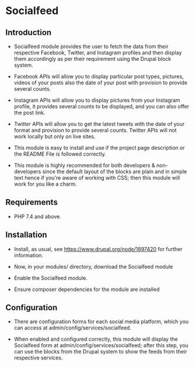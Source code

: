 # Socialfeed

## Introduction

- Socialfeed module provides the user to fetch the data from their respective
  Facebook, Twitter, and Instagram profiles and then display them accordingly as
  per their requirement using the Drupal block system.

- Facebook APIs will allow you to display particular post types, pictures,
  videos of your posts also the date of your post with provision to provide
  several counts.

- Instagram APIs will allow you to display pictures from your Instagram profile,
  it provides several counts to be displayed, and you can also offer the post
  link.

- Twitter APIs will allow you to get the latest tweets with the date of your
  format and provision to provide several counts. Twitter APIs will not work
  locally but only on live sites.

- This module is easy to install and use if the project page description or the
  README File is followed correctly.

- This module is highly recommended for both developers & non-developers since
  the default layout of the blocks are plain and in simple text hence if you're
  aware of working with CSS; then this module will work for you like a charm.

## Requirements

- PHP 7.4 and above.

## Installation

- Install, as usual, see https://www.drupal.org/node/1897420 for further
  information.

- Now, in your modules/ directory, download the Socialfeed module

- Enable the Socialfeed module.

- Ensure composer dependencies for the module are installed

## Configuration

- There are configuration forms for each social media platform, which you can
  access at admin/config/services/socialfeed.

- When enabled and configured correctly, this module will display the Socialfeed
  form at admin/config/services/socialfeed; after this step, you can use the
  blocks from the Drupal system to show the feeds from their respective
  services.
